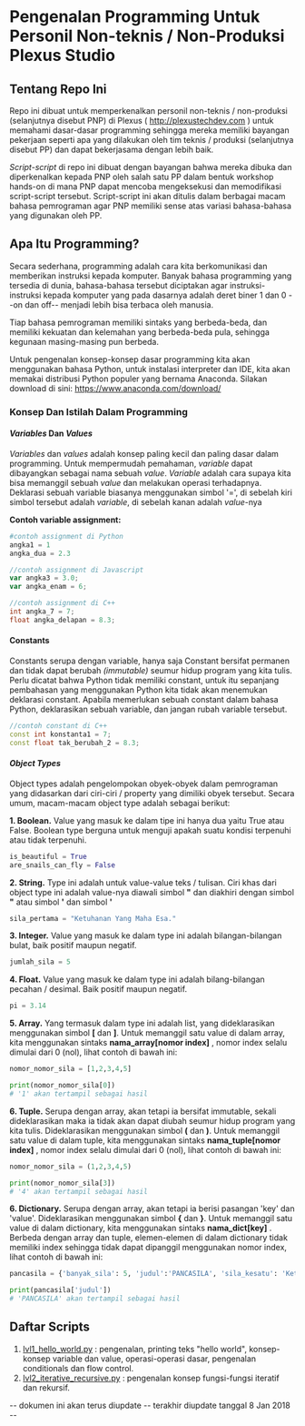 # Pengenalan Programming Untuk Personil Non-teknis / Non-Produksi Plexus Studio
## Tentang Repo Ini
Repo ini dibuat untuk memperkenalkan personil non-teknis / non-produksi (selanjutnya disebut PNP) di Plexus ( http://plexustechdev.com ) untuk memahami dasar-dasar programming sehingga mereka memiliki bayangan pekerjaan seperti apa yang dilakukan oleh tim teknis / produksi (selanjutnya disebut PP) dan dapat bekerjasama dengan lebih baik. 

*Script-script* di repo ini dibuat dengan bayangan bahwa mereka dibuka dan diperkenalkan kepada PNP oleh salah satu PP dalam bentuk workshop hands-on di mana PNP dapat mencoba mengeksekusi dan memodifikasi script-script tersebut. Script-script ini akan ditulis dalam berbagai macam bahasa pemrograman agar PNP memiliki sense atas variasi bahasa-bahasa yang digunakan oleh PP.

## Apa Itu Programming? 
Secara sederhana, programming adalah cara kita berkomunikasi dan memberikan instruksi kepada komputer. Banyak bahasa programming yang tersedia di dunia, bahasa-bahasa tersebut diciptakan agar instruksi-instruksi kepada komputer yang pada dasarnya adalah deret biner 1 dan 0 --on dan off-- menjadi lebih bisa terbaca oleh manusia.

Tiap bahasa pemrograman memiliki sintaks yang berbeda-beda, dan memiliki kekuatan dan kelemahan yang berbeda-beda pula, sehingga kegunaan masing-masing pun berbeda. 

Untuk pengenalan konsep-konsep dasar programming kita akan menggunakan bahasa Python, untuk instalasi interpreter dan IDE, kita akan memakai distribusi Python populer yang bernama Anaconda. Silakan download di sini: https://www.anaconda.com/download/

### Konsep Dan Istilah Dalam Programming
#### *Variables* Dan *Values*
*Variables* dan *values* adalah konsep paling kecil dan paling dasar dalam programming. Untuk mempermudah pemahaman, *variable* dapat dibayangkan sebagai nama sebuah *value*. *Variable* adalah cara supaya kita bisa memanggil sebuah *value* dan melakukan operasi terhadapnya. Deklarasi sebuah variable biasanya menggunakan simbol '=', di sebelah kiri simbol tersebut adalah *variable*, di sebelah kanan adalah *value*-nya

**Contoh variable assignment:**
```python
#contoh assignment di Python
angka1 = 1
angka_dua = 2.3
```
```javascript
//contoh assignment di Javascript
var angka3 = 3.0;
var angka_enam = 6;
```
```c++
//contoh assignment di C++
int angka_7 = 7;
float angka_delapan = 8.3;
```
#### Constants
Constants serupa dengan variable, hanya saja Constant bersifat permanen dan tidak dapat berubah *(immutable)* seumur hidup program yang kita tulis. Perlu dicatat bahwa Python tidak memiliki constant, untuk itu sepanjang pembahasan yang menggunakan Python kita tidak akan menemukan deklarasi constant. Apabila memerlukan sebuah constant dalam bahasa Python, deklarasikan sebuah variable, dan jangan rubah variable tersebut.

```c++
//contoh constant di C++
const int konstanta1 = 7;
const float tak_berubah_2 = 8.3;
```

#### *Object Types*
Object types adalah pengelompokan obyek-obyek dalam pemrograman yang didasarkan dari ciri-ciri / property yang dimiliki obyek tersebut. Secara umum, macam-macam object type adalah sebagai berikut:

**1. Boolean.** Value yang masuk ke dalam tipe ini hanya dua yaitu True atau False. Boolean type berguna untuk menguji apakah suatu kondisi terpenuhi atau tidak terpenuhi.
```python
is_beautiful = True
are_snails_can_fly = False
```
**2. String.** Type ini adalah untuk value-value teks / tulisan. Ciri khas dari object type ini adalah value-nya diawali simbol **"** dan diakhiri dengan simbol **"** atau simbol **'** dan simbol **'**
```python
sila_pertama = "Ketuhanan Yang Maha Esa."
```
**3. Integer.** Value yang masuk ke dalam type ini adalah bilangan-bilangan bulat, baik positif maupun negatif.
```python
jumlah_sila = 5
```
**4. Float.** Value yang masuk ke dalam type ini adalah bilang-bilangan pecahan / desimal. Baik positif maupun negatif.
```python
pi = 3.14
```
**5. Array.** Yang termasuk dalam type ini adalah list, yang dideklarasikan menggunakan simbol **[** dan **]**. Untuk memanggil satu value di dalam array, kita menggunakan sintaks **nama_array[nomor index]** , nomor index selalu dimulai dari 0 (nol), lihat contoh di bawah ini:
```python
nomor_nomor_sila = [1,2,3,4,5]

print(nomor_nomor_sila[0])
# '1' akan tertampil sebagai hasil
```
**6. Tuple.** Serupa dengan array, akan tetapi ia bersifat immutable, sekali dideklarasikan maka ia tidak akan dapat diubah seumur hidup program yang kita tulis. Dideklarasikan menggunakan simbol **(** dan **)**. Untuk memanggil satu value di dalam tuple, kita menggunakan sintaks **nama_tuple[nomor index]** , nomor index selalu dimulai dari 0 (nol), lihat contoh di bawah ini: 
```python
nomor_nomor_sila = (1,2,3,4,5)

print(nomor_nomor_sila[3])
# '4' akan tertampil sebagai hasil
```

**6. Dictionary.** Serupa dengan array, akan tetapi ia berisi pasangan 'key' dan 'value'. Dideklarasikan menggunakan simbol **{** dan **}**. Untuk memanggil satu value di dalam dictionary, kita menggunakan sintaks **nama_dict[key]** . Berbeda dengan array dan tuple, elemen-elemen di dalam dictionary tidak memiliki index sehingga tidak dapat dipanggil menggunakan nomor index, lihat contoh di bawah ini: 
```python
pancasila = {'banyak_sila': 5, 'judul':'PANCASILA', 'sila_kesatu': 'Ketuhanan Yang Maha Esa'}

print(pancasila['judul'])
# 'PANCASILA' akan tertampil sebagai hasil
```


## Daftar Scripts 
1. [lvl1_hello_world.py](https://github.com/plexusstudio/pengenalan_programming/blob/master/scripts/lvl1_hello_world.py) : pengenalan, printing teks "hello world", konsep-konsep variable dan value, operasi-operasi dasar, pengenalan conditionals dan flow control.
2. [lvl2_iterative_recursive.py](https://github.com/plexusstudio/pengenalan_programming/blob/master/scripts/lvl2_iterative_recursive.py) : pengenalan konsep fungsi-fungsi iteratif dan rekursif.

-- dokumen ini akan terus diupdate
-- terakhir diupdate tanggal 8 Jan 2018 --
